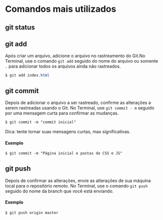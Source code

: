 # Comandos mais utilizados

## git status

## git add

Após criar um arquivo, adicione o arquivo no rastreamento do Git.No Terminal, use o comando `git add` seguido do nome do arquivo ou somente `.` para adicionar todos os arquivos ainda não rastreados.

```css
$ git add index.html
```

## git commit

Depois de adicionar o arquivo a ser rastreado, confirme as alterações a serem rastreadas usando o Git. No Terminal, use `git commit - m` seguido por uma mensagem curta para confirmar as mudanças.

```css
$ git commit -m "commit inicial"
```

Dica: tente tornar suas mensagens curtas, mas significativas. 

#### Exemplo

```css
$ git commit -m "Página inicial e pastas de CSS e JS"
```

## git push

Depois de confirmar as alterações, envie as alterações de sua máquina local para o repositório remoto. No Terminal, use o comando `git push` seguido do nome da branch que você está enviando.

#### Exemplo

```css
$ git push origin master
```



